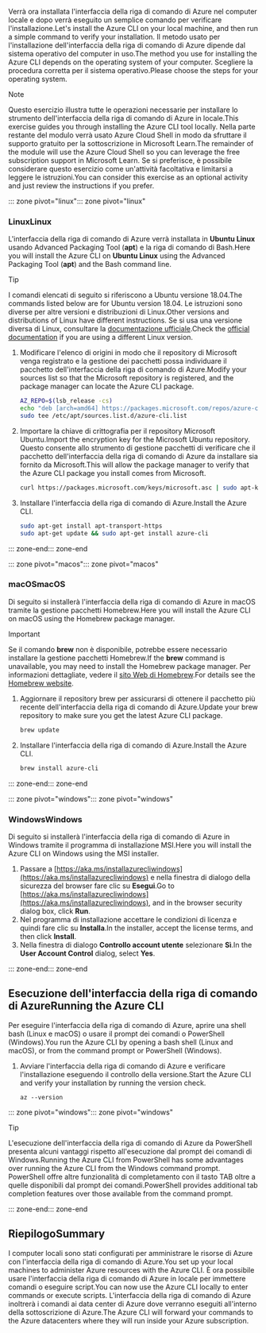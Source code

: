 <span data-ttu-id="d7bfa-101">Verrà ora installata l'interfaccia della riga di comando di Azure nel computer locale e dopo verrà eseguito un semplice comando per verificare l'installazione.</span><span class="sxs-lookup"><span data-stu-id="d7bfa-101">Let's install the Azure CLI on your local machine, and then run a simple command to verify your installation.</span></span> <span data-ttu-id="d7bfa-102">Il metodo usato per l'installazione dell'interfaccia della riga di comando di Azure dipende dal sistema operativo del computer in uso.</span><span class="sxs-lookup"><span data-stu-id="d7bfa-102">The method you use for installing the Azure CLI depends on the operating system of your computer.</span></span> <span data-ttu-id="d7bfa-103">Scegliere la procedura corretta per il sistema operativo.</span><span class="sxs-lookup"><span data-stu-id="d7bfa-103">Please choose the steps for your operating system.</span></span>

> [!NOTE]
> <span data-ttu-id="d7bfa-104">Questo esercizio illustra tutte le operazioni necessarie per installare lo strumento dell'interfaccia della riga di comando di Azure in locale.</span><span class="sxs-lookup"><span data-stu-id="d7bfa-104">This exercise guides you through installing the Azure CLI tool locally.</span></span> <span data-ttu-id="d7bfa-105">Nella parte restante del modulo verrà usato Azure Cloud Shell in modo da sfruttare il supporto gratuito per la sottoscrizione in Microsoft Learn.</span><span class="sxs-lookup"><span data-stu-id="d7bfa-105">The remainder of the module will use the Azure Cloud Shell so you can leverage the free subscription support in Microsoft Learn.</span></span> <span data-ttu-id="d7bfa-106">Se si preferisce, è possibile considerare questo esercizio come un'attività facoltativa e limitarsi a leggere le istruzioni.</span><span class="sxs-lookup"><span data-stu-id="d7bfa-106">You can consider this exercise as an optional activity and just review the instructions if you prefer.</span></span>

<span data-ttu-id="d7bfa-107">::: zone pivot="linux"</span><span class="sxs-lookup"><span data-stu-id="d7bfa-107">::: zone pivot="linux"</span></span>

### <a name="linux"></a><span data-ttu-id="d7bfa-108">Linux</span><span class="sxs-lookup"><span data-stu-id="d7bfa-108">Linux</span></span>

<span data-ttu-id="d7bfa-109">L'interfaccia della riga di comando di Azure verrà installata in **Ubuntu Linux** usando Advanced Packaging Tool (**apt**) e la riga di comando di Bash.</span><span class="sxs-lookup"><span data-stu-id="d7bfa-109">Here you will install the Azure CLI on **Ubuntu Linux** using the Advanced Packaging Tool (**apt**) and the Bash command line.</span></span>

> [!TIP]
> <span data-ttu-id="d7bfa-110">I comandi elencati di seguito si riferiscono a Ubuntu versione 18.04.</span><span class="sxs-lookup"><span data-stu-id="d7bfa-110">The commands listed below are for Ubuntu version 18.04.</span></span> <span data-ttu-id="d7bfa-111">Le istruzioni sono diverse per altre versioni e distribuzioni di Linux.</span><span class="sxs-lookup"><span data-stu-id="d7bfa-111">Other versions and distributions of Linux have different instructions.</span></span> <span data-ttu-id="d7bfa-112">Se si usa una versione diversa di Linux, consultare la [documentazione ufficiale](https://docs.microsoft.com/cli/azure/install-azure-cli).</span><span class="sxs-lookup"><span data-stu-id="d7bfa-112">Check the [official documentation](https://docs.microsoft.com/cli/azure/install-azure-cli) if you are using a different Linux version.</span></span>

1. <span data-ttu-id="d7bfa-113">Modificare l'elenco di origini in modo che il repository di Microsoft venga registrato e la gestione dei pacchetti possa individuare il pacchetto dell'interfaccia della riga di comando di Azure.</span><span class="sxs-lookup"><span data-stu-id="d7bfa-113">Modify your sources list so that the Microsoft repository is registered, and the package manager can locate the Azure CLI package.</span></span>

    ```bash
    AZ_REPO=$(lsb_release -cs)
    echo "deb [arch=amd64] https://packages.microsoft.com/repos/azure-cli/ $AZ_REPO main" | \
    sudo tee /etc/apt/sources.list.d/azure-cli.list
    ```

1. <span data-ttu-id="d7bfa-114">Importare la chiave di crittografia per il repository Microsoft Ubuntu.</span><span class="sxs-lookup"><span data-stu-id="d7bfa-114">Import the encryption key for the Microsoft Ubuntu repository.</span></span> <span data-ttu-id="d7bfa-115">Questo consente allo strumento di gestione pacchetti di verificare che il pacchetto dell'interfaccia della riga di comando di Azure da installare sia fornito da Microsoft.</span><span class="sxs-lookup"><span data-stu-id="d7bfa-115">This will allow the package manager to verify that the Azure CLI package you install comes from Microsoft.</span></span>

    ```bash
    curl https://packages.microsoft.com/keys/microsoft.asc | sudo apt-key add -
    ```

1. <span data-ttu-id="d7bfa-116">Installare l'interfaccia della riga di comando di Azure.</span><span class="sxs-lookup"><span data-stu-id="d7bfa-116">Install the Azure CLI.</span></span>

    ```bash
    sudo apt-get install apt-transport-https
    sudo apt-get update && sudo apt-get install azure-cli
    ```

<span data-ttu-id="d7bfa-117">::: zone-end</span><span class="sxs-lookup"><span data-stu-id="d7bfa-117">::: zone-end</span></span>

<span data-ttu-id="d7bfa-118">::: zone pivot="macos"</span><span class="sxs-lookup"><span data-stu-id="d7bfa-118">::: zone pivot="macos"</span></span>

### <a name="macos"></a><span data-ttu-id="d7bfa-119">macOS</span><span class="sxs-lookup"><span data-stu-id="d7bfa-119">macOS</span></span>

<span data-ttu-id="d7bfa-120">Di seguito si installerà l'interfaccia della riga di comando di Azure in macOS tramite la gestione pacchetti Homebrew.</span><span class="sxs-lookup"><span data-stu-id="d7bfa-120">Here you will install the Azure CLI on macOS using the Homebrew package manager.</span></span>

> [!IMPORTANT]
> <span data-ttu-id="d7bfa-121">Se il comando **brew** non è disponibile, potrebbe essere necessario installare la gestione pacchetti Homebrew.</span><span class="sxs-lookup"><span data-stu-id="d7bfa-121">If the **brew** command is unavailable, you may need to install the Homebrew package manager.</span></span> <span data-ttu-id="d7bfa-122">Per informazioni dettagliate, vedere il [sito Web di Homebrew](https://brew.sh/).</span><span class="sxs-lookup"><span data-stu-id="d7bfa-122">For details see the [Homebrew website](https://brew.sh/).</span></span>

1. <span data-ttu-id="d7bfa-123">Aggiornare il repository brew per assicurarsi di ottenere il pacchetto più recente dell'interfaccia della riga di comando di Azure.</span><span class="sxs-lookup"><span data-stu-id="d7bfa-123">Update your brew repository to make sure you get the latest Azure CLI package.</span></span>

    ```bash
    brew update
    ```

1. <span data-ttu-id="d7bfa-124">Installare l'interfaccia della riga di comando di Azure.</span><span class="sxs-lookup"><span data-stu-id="d7bfa-124">Install the Azure CLI.</span></span>

    ```bash
    brew install azure-cli
    ```

<span data-ttu-id="d7bfa-125">::: zone-end</span><span class="sxs-lookup"><span data-stu-id="d7bfa-125">::: zone-end</span></span>

<span data-ttu-id="d7bfa-126">::: zone pivot="windows"</span><span class="sxs-lookup"><span data-stu-id="d7bfa-126">::: zone pivot="windows"</span></span>

### <a name="windows"></a><span data-ttu-id="d7bfa-127">Windows</span><span class="sxs-lookup"><span data-stu-id="d7bfa-127">Windows</span></span>

<span data-ttu-id="d7bfa-128">Di seguito si installerà l'interfaccia della riga di comando di Azure in Windows tramite il programma di installazione MSI.</span><span class="sxs-lookup"><span data-stu-id="d7bfa-128">Here you will install the Azure CLI on Windows using the MSI installer.</span></span>

1. <span data-ttu-id="d7bfa-129">Passare a [https://aka.ms/installazurecliwindows](https://aka.ms/installazurecliwindows) e nella finestra di dialogo della sicurezza del browser fare clic su **Esegui**.</span><span class="sxs-lookup"><span data-stu-id="d7bfa-129">Go to [https://aka.ms/installazurecliwindows](https://aka.ms/installazurecliwindows), and in the browser security dialog box, click **Run**.</span></span>
1. <span data-ttu-id="d7bfa-130">Nel programma di installazione accettare le condizioni di licenza e quindi fare clic su **Installa**.</span><span class="sxs-lookup"><span data-stu-id="d7bfa-130">In the installer, accept the license terms, and then click **Install**.</span></span>
1. <span data-ttu-id="d7bfa-131">Nella finestra di dialogo **Controllo account utente** selezionare **Sì**.</span><span class="sxs-lookup"><span data-stu-id="d7bfa-131">In the **User Account Control** dialog, select **Yes**.</span></span>

<span data-ttu-id="d7bfa-132">::: zone-end</span><span class="sxs-lookup"><span data-stu-id="d7bfa-132">::: zone-end</span></span>

## <a name="running-the-azure-cli"></a><span data-ttu-id="d7bfa-133">Esecuzione dell'interfaccia della riga di comando di Azure</span><span class="sxs-lookup"><span data-stu-id="d7bfa-133">Running the Azure CLI</span></span>

<span data-ttu-id="d7bfa-134">Per eseguire l'interfaccia della riga di comando di Azure, aprire una shell bash (Linux e macOS) o usare il prompt dei comandi o PowerShell (Windows).</span><span class="sxs-lookup"><span data-stu-id="d7bfa-134">You run the Azure CLI by opening a bash shell (Linux and macOS), or from the command prompt or PowerShell (Windows).</span></span>

1. <span data-ttu-id="d7bfa-135">Avviare l'interfaccia della riga di comando di Azure e verificare l'installazione eseguendo il controllo della versione.</span><span class="sxs-lookup"><span data-stu-id="d7bfa-135">Start the Azure CLI and verify your installation by running the version check.</span></span>

    ```azurecli
    az --version
    ```

<span data-ttu-id="d7bfa-136">::: zone pivot="windows"</span><span class="sxs-lookup"><span data-stu-id="d7bfa-136">::: zone pivot="windows"</span></span>

> [!TIP]
> <span data-ttu-id="d7bfa-137">L'esecuzione dell'interfaccia della riga di comando di Azure da PowerShell presenta alcuni vantaggi rispetto all'esecuzione dal prompt dei comandi di Windows.</span><span class="sxs-lookup"><span data-stu-id="d7bfa-137">Running the Azure CLI from PowerShell has some advantages over running the Azure CLI from the Windows command prompt.</span></span> <span data-ttu-id="d7bfa-138">PowerShell offre altre funzionalità di completamento con il tasto TAB oltre a quelle disponibili dal prompt dei comandi.</span><span class="sxs-lookup"><span data-stu-id="d7bfa-138">PowerShell provides additional tab completion features over those available from the command prompt.</span></span> 

<span data-ttu-id="d7bfa-139">::: zone-end</span><span class="sxs-lookup"><span data-stu-id="d7bfa-139">::: zone-end</span></span>

## <a name="summary"></a><span data-ttu-id="d7bfa-140">Riepilogo</span><span class="sxs-lookup"><span data-stu-id="d7bfa-140">Summary</span></span>

<span data-ttu-id="d7bfa-141">I computer locali sono stati configurati per amministrare le risorse di Azure con l'interfaccia della riga di comando di Azure.</span><span class="sxs-lookup"><span data-stu-id="d7bfa-141">You set up your local machines to administer Azure resources with the Azure CLI.</span></span> <span data-ttu-id="d7bfa-142">È ora possibile usare l'interfaccia della riga di comando di Azure in locale per immettere comandi o eseguire script.</span><span class="sxs-lookup"><span data-stu-id="d7bfa-142">You can now use the Azure CLI locally to enter commands or execute scripts.</span></span> <span data-ttu-id="d7bfa-143">L'interfaccia della riga di comando di Azure inoltrerà i comandi ai data center di Azure dove verranno eseguiti all'interno della sottoscrizione di Azure.</span><span class="sxs-lookup"><span data-stu-id="d7bfa-143">The Azure CLI will forward your commands to the Azure datacenters where they will run inside your Azure subscription.</span></span>